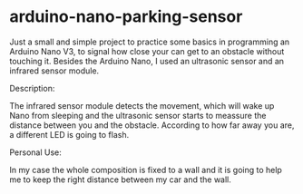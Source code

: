 # arduino-nano-parking-sensor

Just a small and simple project to practice some basics in programming an Arduino Nano V3, to signal how close your can get to an obstacle without touching it.
Besides the Arduino Nano,  I used an ultrasonic sensor and an infrared sensor module.

Description:

The infrared sensor module detects the movement, which will wake up Nano from sleeping and the ultrasonic sensor starts to meassure the distance between you and the obstacle. 
According to how far away you are, a different LED is going to flash.

Personal Use:

In my case the whole composition is fixed to a wall and it is going to help me to keep the right distance between my car and the wall.
